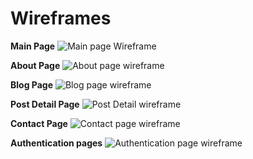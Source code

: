 # Wireframes 
**Main Page**
![Main page Wireframe](read.me_pics/wireframes-INDEX-D.jpg)

**About Page**
![About page wireframe](read.me_pics/wireframes-ABOUT-D.jpg)

**Blog Page**
![Blog page wireframe](read.me_pics/wireframes-BLOG-D.jpg)

**Post Detail Page**
![Post Detail wireframe](read.me_pics/wireframes-POSTDET-D.jpg)

**Contact Page**
![Contact page wireframe](read.me_pics/wireframes-CONTACT-D.jpg)

**Authentication pages**
![Authentication page wireframe](read.me_pics/wireframes-AUTH-D.jpg)



